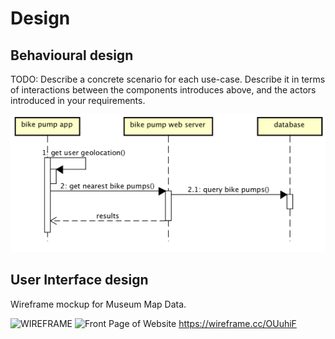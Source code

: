 # Design

## Behavioural design
TODO: Describe a concrete scenario for each use-case. 
Describe it in terms of interactions between the components introduces above, and the actors introduced in your requirements.

![Insert your Interaction/Sequence Diagrams for each use-case here.](images/sequence.png)

## User Interface design
Wireframe mockup for Museum Map Data.

![WIREFRAME](https://user-images.githubusercontent.com/116878977/208084953-b898d27c-d399-4c7d-84f1-3db6a32ddba3.png)
![Front Page of Website](https://user-images.githubusercontent.com/110387603/212314297-789cc7e0-a779-4a46-9945-186f0dc65b76.png)
https://wireframe.cc/OUuhiF
